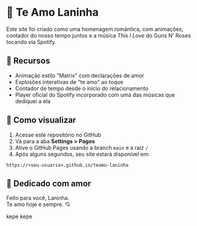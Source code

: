 # 💖 Te Amo Laninha

Este site foi criado como uma homenagem romântica, com animações, contador do nosso tempo juntos e a música _This I Love_ do Guns N' Roses tocando via Spotify.

## 🌟 Recursos

- Animação estilo "Matrix" com declarações de amor
- Explosões interativas de "te amo" ao toque
- Contador de tempo desde o início do relacionamento
- Player oficial do Spotify incorporado com uma das músicas que dediquei a ela

## 📱 Como visualizar

1. Acesse este repositório no GitHub
2. Vá para a aba **Settings > Pages**
3. Ative o GitHub Pages usando a branch `main` e a raiz `/`
4. Após alguns segundos, seu site estará disponível em:

```
https://<seu-usuario>.github.io/teamo-laninha
```

## 💌 Dedicado com amor

Feito para você, Laninha.  
Te amo hoje e sempre. 💘

kepe kepe

